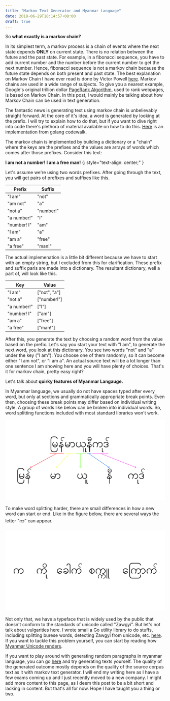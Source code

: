 ```yaml
---
title: "Markov Text Generator and Myanmar Language"
date: 2018-06-29T18:14:57+08:00
draft: true
---
```

So **what exactly is a markov chain?**


In its simplest term, a markov process is a chain of events where the next state depends **ONLY** on current state. There is no relation between the future and the past state. For example, in a fibonacci sequence, you have to add current number and the number before the current number to get the next number. Hence, fibonacci sequence is not a markov chain because the future state depends on both present and past state. The best explanation on Markov Chain I have ever read is done by Victor Powell [here](http://setosa.io/ev/markov-chains/). Markov chains are used in a wide range of subjects. To give you a nearest example, Google's original trillion dollar [PageRank Algorithm](https://en.wikipedia.org/wiki/PageRank), used to rank webpages, is based on Markov Chain. In this post, I would mainly be talking about how Markov Chain can be used in text generation.

The fantastic news is generating text using markov chain is unbelievably straight forward. At the core of it's idea, a word is generated by looking at the prefix. I will try to explain how to do that, but if you want to dive right into code there's plethora of material available on how to do this. [Here](https://golang.org/doc/codewalk/markov/) is an implementation from golang codewalk. 

The markov chain is implemented by building a dictionary or a "chain" where the keys are the prefixes and the values are arrays of words which comes after those prefixes. Consider this text:

**I am not a number! I am a free man!**
{: style="text-align: center;" }

Let's assume we're using two words prefixes. After going through the text, you will get pairs of prefixes and suffixes like this.

|Prefix        |Suffix        |
|--------------|--------------|
|"I am"      |"not"           |
|"am not"      |"a"          |
|"not a"     |"number!"         |
|"a number!"   |"I"           |
|"number! I"    |"am"     |
|"I am"    |"a"     |
|"am a"    |"free"     |
|"a free"    |"man!"     |

The actual implemenation is a little bit different because we have to start with an empty string, but I excluded from this for clarification. These prefix and suffix paris are made into a dictionary. The resultant dictionary, well a part of, will look like this.

|Key           |Value         |
|--------------|--------------|
|"I am"      |["not", "a"]    |
|"not a"     |["number!"]     |
|"a number!"   |["I"]           |
|"number! I"    |["am"]     |
|"am a"    |["free"]     |
|"a free"    |["man!"]     |

After this, you generate the text by choosing a random word from the value based on the prefix. Let's say you start your text with "I am", to generate the next word, you look at this dictionary. You see two words "not" and "a" under the key ("I am"). You choose one of them randomly, so it can become either "I am not", or "I am a". An actual source text will be a lot longer than one sentence I am showing here and you will have plenty of choices. That's it for markov chain, pretty easy right?

Let's talk about **quirky features of Myanmar Langauge.**

In Myanmar language, we usually do not have spaces typed after every word, but only at sections and grammatically appropriate break points. Even then, choosing these break points may differ based on individual writing style. A group of words like below can be broken into individual words. So, word splitting functions included with most standard libraries won't work.

![Myanmar Unicode](./mm-unicode.png)

To make word splitting harder, there are small differences in how a new word can start or end. Like in the figure below, there are several ways the letter "က" can appear.

![Ka Gyi in various form](./ka.png)

Not only that, we have a typeface that is widely used by the public that doesn't conform to the standards of unicode called "Zawgyi". But let's not talk about vulgarities here. I wrote small a Go utility library to do stuffs, including splitting burese words, detecting Zawgyi from unicode, etc. [here](https://github.com/ha-shine/mmutil). If you want to tackle this problem yourself, you can start by reading how [Myanmar Unicode renders](http://www.unicode.org/notes/tn11/UTN11_4.pdf).

If you want to play around with generating random paragraphs in myanmar language, you can go [here](https://ha-shine.github.io/mm_markov_generator/) and try generating texts yourself. The quality of the generated outcome mostly depends on the quality of the source corpus text as it with markov text generator. I will end my writing here as I have a few exams coming up and I just recently moved to a new company. I might add more content to this page, as I deem this post to be a bit short and lacking in content. But that's all for now. Hope I have taught you a thing or two.